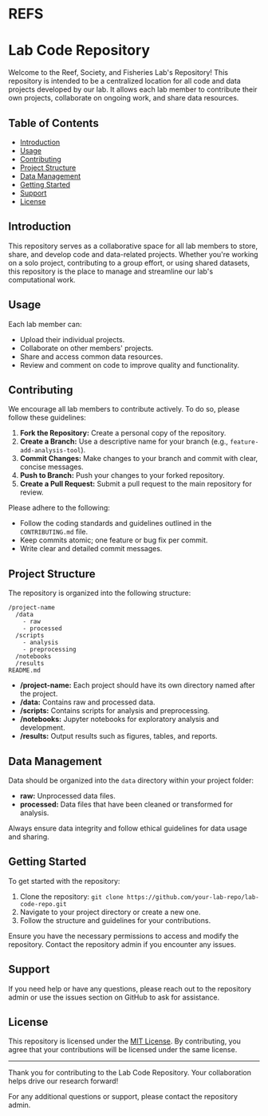 # REFS

# Lab Code Repository

Welcome to the Reef, Society, and Fisheries Lab's Repository! This repository is intended to be a centralized location for all code and data projects developed by our lab. It allows each lab member to contribute their own projects, collaborate on ongoing work, and share data resources. 

## Table of Contents

- [Introduction](#introduction)
- [Usage](#usage)
- [Contributing](#contributing)
- [Project Structure](#project-structure)
- [Data Management](#data-management)
- [Getting Started](#getting-started)
- [Support](#support)
- [License](#license)

## Introduction

This repository serves as a collaborative space for all lab members to store, share, and develop code and data-related projects. Whether you're working on a solo project, contributing to a group effort, or using shared datasets, this repository is the place to manage and streamline our lab's computational work.

## Usage

Each lab member can:
- Upload their individual projects.
- Collaborate on other members' projects.
- Share and access common data resources.
- Review and comment on code to improve quality and functionality.

## Contributing

We encourage all lab members to contribute actively. To do so, please follow these guidelines:

1. **Fork the Repository:** Create a personal copy of the repository.
2. **Create a Branch:** Use a descriptive name for your branch (e.g., `feature-add-analysis-tool`).
3. **Commit Changes:** Make changes to your branch and commit with clear, concise messages.
4. **Push to Branch:** Push your changes to your forked repository.
5. **Create a Pull Request:** Submit a pull request to the main repository for review.

Please adhere to the following:
- Follow the coding standards and guidelines outlined in the `CONTRIBUTING.md` file.
- Keep commits atomic; one feature or bug fix per commit.
- Write clear and detailed commit messages.

## Project Structure

The repository is organized into the following structure:

```
/project-name
  /data
    - raw
    - processed
  /scripts
    - analysis
    - preprocessing
  /notebooks
  /results
README.md
```

- **/project-name:** Each project should have its own directory named after the project.
- **/data:** Contains raw and processed data.
- **/scripts:** Contains scripts for analysis and preprocessing.
- **/notebooks:** Jupyter notebooks for exploratory analysis and development.
- **/results:** Output results such as figures, tables, and reports.

## Data Management

Data should be organized into the `data` directory within your project folder:
- **raw:** Unprocessed data files.
- **processed:** Data files that have been cleaned or transformed for analysis.

Always ensure data integrity and follow ethical guidelines for data usage and sharing.

## Getting Started

To get started with the repository:
1. Clone the repository: `git clone https://github.com/your-lab-repo/lab-code-repo.git`
2. Navigate to your project directory or create a new one.
3. Follow the structure and guidelines for your contributions.

Ensure you have the necessary permissions to access and modify the repository. Contact the repository admin if you encounter any issues.

## Support

If you need help or have any questions, please reach out to the repository admin or use the issues section on GitHub to ask for assistance.

## License

This repository is licensed under the [MIT License](LICENSE). By contributing, you agree that your contributions will be licensed under the same license.

---

Thank you for contributing to the Lab Code Repository. Your collaboration helps drive our research forward!

For any additional questions or support, please contact the repository admin.
